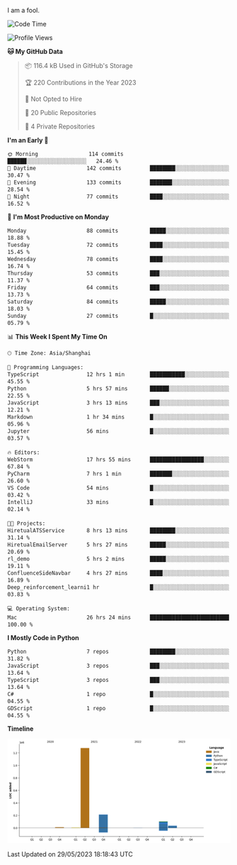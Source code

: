 I am a fool.

<!--START_SECTION:waka-->
![Code Time](http://img.shields.io/badge/Code%20Time-441%20hrs%2010%20mins-blue)

![Profile Views](http://img.shields.io/badge/Profile%20Views-3-blue)

**🐱 My GitHub Data** 

> 📦 116.4 kB Used in GitHub's Storage 
 > 
> 🏆 220 Contributions in the Year 2023
 > 
> 🚫 Not Opted to Hire
 > 
> 📜 20 Public Repositories 
 > 
> 🔑 4 Private Repositories 
 > 
**I'm an Early 🐤** 

```text
🌞 Morning                114 commits         ██████░░░░░░░░░░░░░░░░░░░   24.46 % 
🌆 Daytime                142 commits         ████████░░░░░░░░░░░░░░░░░   30.47 % 
🌃 Evening                133 commits         ███████░░░░░░░░░░░░░░░░░░   28.54 % 
🌙 Night                  77 commits          ████░░░░░░░░░░░░░░░░░░░░░   16.52 % 
```
📅 **I'm Most Productive on Monday** 

```text
Monday                   88 commits          █████░░░░░░░░░░░░░░░░░░░░   18.88 % 
Tuesday                  72 commits          ████░░░░░░░░░░░░░░░░░░░░░   15.45 % 
Wednesday                78 commits          ████░░░░░░░░░░░░░░░░░░░░░   16.74 % 
Thursday                 53 commits          ███░░░░░░░░░░░░░░░░░░░░░░   11.37 % 
Friday                   64 commits          ███░░░░░░░░░░░░░░░░░░░░░░   13.73 % 
Saturday                 84 commits          █████░░░░░░░░░░░░░░░░░░░░   18.03 % 
Sunday                   27 commits          █░░░░░░░░░░░░░░░░░░░░░░░░   05.79 % 
```


📊 **This Week I Spent My Time On** 

```text
🕑︎ Time Zone: Asia/Shanghai

💬 Programming Languages: 
TypeScript               12 hrs 1 min        ███████████░░░░░░░░░░░░░░   45.55 % 
Python                   5 hrs 57 mins       ██████░░░░░░░░░░░░░░░░░░░   22.55 % 
JavaScript               3 hrs 13 mins       ███░░░░░░░░░░░░░░░░░░░░░░   12.21 % 
Markdown                 1 hr 34 mins        █░░░░░░░░░░░░░░░░░░░░░░░░   05.96 % 
Jupyter                  56 mins             █░░░░░░░░░░░░░░░░░░░░░░░░   03.57 % 

🔥 Editors: 
WebStorm                 17 hrs 55 mins      █████████████████░░░░░░░░   67.84 % 
PyCharm                  7 hrs 1 min         ███████░░░░░░░░░░░░░░░░░░   26.60 % 
VS Code                  54 mins             █░░░░░░░░░░░░░░░░░░░░░░░░   03.42 % 
IntelliJ                 33 mins             █░░░░░░░░░░░░░░░░░░░░░░░░   02.14 % 

🐱‍💻 Projects: 
HiretualATSService       8 hrs 13 mins       ████████░░░░░░░░░░░░░░░░░   31.14 % 
HiretualEmailServer      5 hrs 27 mins       █████░░░░░░░░░░░░░░░░░░░░   20.69 % 
rl_demo                  5 hrs 2 mins        █████░░░░░░░░░░░░░░░░░░░░   19.11 % 
ConfluenceSideNavbar     4 hrs 27 mins       ████░░░░░░░░░░░░░░░░░░░░░   16.89 % 
Deep_reinforcement_learni1 hr                █░░░░░░░░░░░░░░░░░░░░░░░░   03.83 % 

💻 Operating System: 
Mac                      26 hrs 24 mins      █████████████████████████   100.00 % 
```

**I Mostly Code in Python** 

```text
Python                   7 repos             ████████░░░░░░░░░░░░░░░░░   31.82 % 
JavaScript               3 repos             ███░░░░░░░░░░░░░░░░░░░░░░   13.64 % 
TypeScript               3 repos             ███░░░░░░░░░░░░░░░░░░░░░░   13.64 % 
C#                       1 repo              █░░░░░░░░░░░░░░░░░░░░░░░░   04.55 % 
GDScript                 1 repo              █░░░░░░░░░░░░░░░░░░░░░░░░   04.55 % 
```



**Timeline**

![Lines of Code chart](https://raw.githubusercontent.com/VeejaLiu/VeejaLiu/master/assets/bar_graph.png)


 Last Updated on 29/05/2023 18:18:43 UTC
<!--END_SECTION:waka-->
